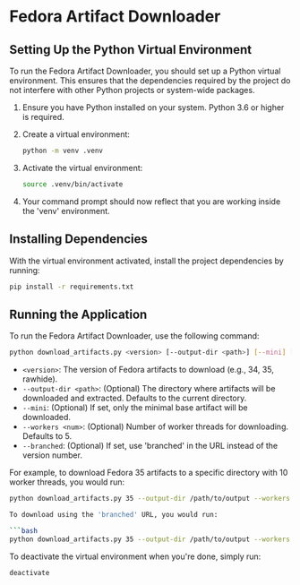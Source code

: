 # Fedora Artifact Downloader

## Setting Up the Python Virtual Environment

To run the Fedora Artifact Downloader, you should set up a Python virtual environment. This ensures that the dependencies required by the project do not interfere with other Python projects or system-wide packages.

1. Ensure you have Python installed on your system. Python 3.6 or higher is required.

2. Create a virtual environment:

   ```bash
   python -m venv .venv
   ```

3. Activate the virtual environment:
     ```bash
     source .venv/bin/activate
     ```

5. Your command prompt should now reflect that you are working inside the 'venv' environment.

## Installing Dependencies

With the virtual environment activated, install the project dependencies by running:

```bash
pip install -r requirements.txt
```

## Running the Application

To run the Fedora Artifact Downloader, use the following command:

```bash
python download_artifacts.py <version> [--output-dir <path>] [--mini] [--workers <num>] [--branched]
```

- `<version>`: The version of Fedora artifacts to download (e.g., 34, 35, rawhide).
- `--output-dir <path>`: (Optional) The directory where artifacts will be downloaded and extracted. Defaults to the current directory.
- `--mini`: (Optional) If set, only the minimal base artifact will be downloaded.
- `--workers <num>`: (Optional) Number of worker threads for downloading. Defaults to 5.
- `--branched`: (Optional) If set, use 'branched' in the URL instead of the version number.

For example, to download Fedora 35 artifacts to a specific directory with 10 worker threads, you would run:

```bash
python download_artifacts.py 35 --output-dir /path/to/output --workers 10

To download using the 'branched' URL, you would run:

```bash
python download_artifacts.py 35 --output-dir /path/to/output --workers 10 --branched
```

To deactivate the virtual environment when you're done, simply run:

```bash
deactivate
```

